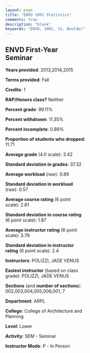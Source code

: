 ```yaml
---
layout: page
title: "ENVD 1001 Statistics"
comments: true
description: "blank"
keywords: "ENVD, 1001, CU, Boulder"
--- 
```

<head>
<script src="https://ajax.googleapis.com/ajax/libs/jquery/2.1.3/jquery.min.js"></script>
<script src="https://dl.dropboxusercontent.com/s/pc42nxpaw1ea4o9/highcharts.js?dl=0"></script>
<!-- <script src="../assets/js/highcharts.js"></script> -->
<style type="text/css">@font-face {
	font-family: "Bebas Neue";
	src: url(https://www.filehosting.org/file/details/544349/BebasNeue%20Regular.otf) format("opentype");
	}
	h1.Bebas { 
		font-family: "Bebas Neue", Verdana, Tahoma;
	}
</style>
</head>
<body>
	<div id="container" style="float: right; width: 45%; height: 88%; margin-left: 2.5%; margin-right: 2.5%;"></div>
	<script language="JavaScript">
		$(document).ready(function() {
		var chart = {type: 'column'};
		var title = {text: 'Grade Distribution'};
		var xAxis = {categories: ['A','B','C','D','F'],crosshair: true};
		var yAxis = {min: 0,title: {text: 'Percentage'}};
		var tooltip = {headerFormat: '<center><b><span style="font-size:20px">{point.key}</span></b></center>',
		               pointFormat: '<td style="padding:0"><b>{point.y:.1f}%</b></td>',
		               footerFormat: '</table>',shared: true,useHTML: true};
		var plotOptions = {column: {pointPadding: 0.0,borderWidth: 0}};  
		var credits = {enabled: false};var series= [{name: 'Percent',data: [65.98,18.56,11.34,1.03,3.09,]}];
		var json = {};
		json.chart = chart;
		json.title = title;
		json.tooltip = tooltip;
		json.xAxis = xAxis;
		json.yAxis = yAxis;  
		json.series = series;
		json.plotOptions = plotOptions;  
		json.credits = credits;
		$('#container').highcharts(json);
	});
	</script>
</body>
			   
## ENVD First-Year Seminar

**Years provided**: 2013,2014,2015

**Terms provided**: Fall

**Credits**: 1

**RAP/Honors class?** Neither

**Percent grade**: 99.11%

**Percent withdrawn**: 11.35%

**Percent incomplete**: 0.89%

**Proportion of students who dropped**: 11.71

**Average grade** (4.0 scale): 3.42

**Standard deviation in grades**: 37.32

**Average workload** (raw): 0.89

**Standard deviation in workload** (raw): 0.57

**Average course rating** (6 point scale): 2.81

**Standard deviation in course rating** (6 point scale): 1.87

**Average instructor rating** (6 point scale): 3.79

**Standard deviation in instructor rating** (6 point scale): 2.4

**Instructors**: POLIZZI, JADE VENUS

**Easiest instructor** (based on class grade): POLIZZI, JADE VENUS

**Sections** (and **number of sections**): 002,003,004,005,006,001, 7

**Department**: ARPL

**College**: College of Architecture and Planning

**Level**: Lower

**Activity**: SEM - Seminar

**Instructor Mode**: P  - In Person